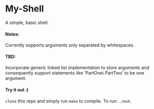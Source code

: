 # My-Shell
A simple, basic shell.

#### Notes:
Currently supports arguments only separated by whitespaces.

#### TBD:
Incorporate generic linked list implementation to store arguments and consequently support statements like 'PartOne\ PartTwo' to be one argument.

#### Try it out :)
`clone` this repo and simply run `make` to compile. To run: `./msh`.
